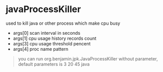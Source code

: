 # javaProcessKiller
used to kill java or other process which make cpu busy

* args[0] scan interval in seconds
* args[1] cpu usage history records count
* args[3] cpu usage threshold pencent
* args[4] proc name pattern

> you can run org.benjamin.jpk.JavaProcessKiller without parameter, default parameters is 3 20 45 java
